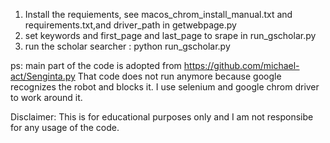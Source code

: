 1. Install the requiements, see macos_chrom_install_manual.txt and requirements.txt,and driver_path in getwebpage.py
2. set keywords and first_page and last_page  to srape in run_gscholar.py
3. run the scholar searcher : python run_gscholar.py

ps: 
main part of the code is adopted from https://github.com/michael-act/Senginta.py
That code does not run anymore because google recognizes the robot and blocks it. I use selenium and google chrom driver to work around it.

Disclaimer: 
This is for educational purposes only and I am not responsibe for any usage of the code.
